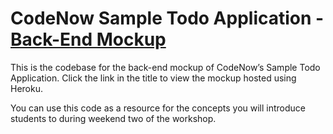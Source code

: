 # CodeNow Sample Todo Application - [Back-End Mockup](https://codenow-todo-app-back-end.herokuapp.com/ "Back end mockup")

This is the codebase for the back-end mockup of CodeNow’s Sample Todo Application. Click the link in the title to view the mockup hosted using Heroku.

You can use this code as a resource for the concepts you will introduce students to during weekend two of the workshop.